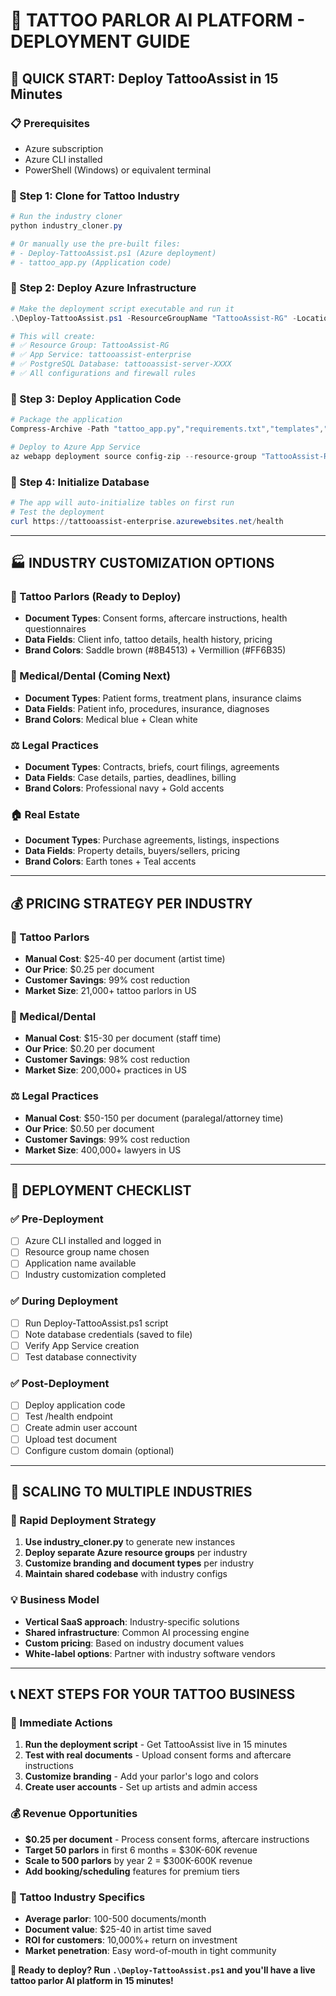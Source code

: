 # 🎨 TATTOO PARLOR AI PLATFORM - DEPLOYMENT GUIDE

## 🚀 QUICK START: Deploy TattooAssist in 15 Minutes

### 📋 Prerequisites
- Azure subscription
- Azure CLI installed
- PowerShell (Windows) or equivalent terminal

### 🎯 Step 1: Clone for Tattoo Industry
```powershell
# Run the industry cloner
python industry_cloner.py

# Or manually use the pre-built files:
# - Deploy-TattooAssist.ps1 (Azure deployment)
# - tattoo_app.py (Application code)
```

### 🎯 Step 2: Deploy Azure Infrastructure
```powershell
# Make the deployment script executable and run it
.\Deploy-TattooAssist.ps1 -ResourceGroupName "TattooAssist-RG" -Location "East US"

# This will create:
# ✅ Resource Group: TattooAssist-RG
# ✅ App Service: tattooassist-enterprise
# ✅ PostgreSQL Database: tattooassist-server-XXXX
# ✅ All configurations and firewall rules
```

### 🎯 Step 3: Deploy Application Code
```powershell
# Package the application
Compress-Archive -Path "tattoo_app.py","requirements.txt","templates","static" -DestinationPath "tattooassist-deploy.zip"

# Deploy to Azure App Service
az webapp deployment source config-zip --resource-group "TattooAssist-RG" --name "tattooassist-enterprise" --src "tattooassist-deploy.zip"
```

### 🎯 Step 4: Initialize Database
```powershell
# The app will auto-initialize tables on first run
# Test the deployment
curl https://tattooassist-enterprise.azurewebsites.net/health
```

---

## 🏭 INDUSTRY CUSTOMIZATION OPTIONS

### 🎨 Tattoo Parlors (Ready to Deploy)
- **Document Types**: Consent forms, aftercare instructions, health questionnaires
- **Data Fields**: Client info, tattoo details, health history, pricing
- **Brand Colors**: Saddle brown (#8B4513) + Vermillion (#FF6B35)

### 🏥 Medical/Dental (Coming Next)
- **Document Types**: Patient forms, treatment plans, insurance claims
- **Data Fields**: Patient info, procedures, insurance, diagnoses
- **Brand Colors**: Medical blue + Clean white

### ⚖️ Legal Practices
- **Document Types**: Contracts, briefs, court filings, agreements
- **Data Fields**: Case details, parties, deadlines, billing
- **Brand Colors**: Professional navy + Gold accents

### 🏠 Real Estate
- **Document Types**: Purchase agreements, listings, inspections
- **Data Fields**: Property details, buyers/sellers, pricing
- **Brand Colors**: Earth tones + Teal accents

---

## 💰 PRICING STRATEGY PER INDUSTRY

### 🎨 Tattoo Parlors
- **Manual Cost**: $25-40 per document (artist time)
- **Our Price**: $0.25 per document
- **Customer Savings**: 99% cost reduction
- **Market Size**: 21,000+ tattoo parlors in US

### 🏥 Medical/Dental  
- **Manual Cost**: $15-30 per document (staff time)
- **Our Price**: $0.20 per document
- **Customer Savings**: 98% cost reduction
- **Market Size**: 200,000+ practices in US

### ⚖️ Legal Practices
- **Manual Cost**: $50-150 per document (paralegal/attorney time)
- **Our Price**: $0.50 per document
- **Customer Savings**: 99% cost reduction
- **Market Size**: 400,000+ lawyers in US

---

## 🎯 DEPLOYMENT CHECKLIST

### ✅ Pre-Deployment
- [ ] Azure CLI installed and logged in
- [ ] Resource group name chosen
- [ ] Application name available
- [ ] Industry customization completed

### ✅ During Deployment  
- [ ] Run Deploy-TattooAssist.ps1 script
- [ ] Note database credentials (saved to file)
- [ ] Verify App Service creation
- [ ] Test database connectivity

### ✅ Post-Deployment
- [ ] Deploy application code
- [ ] Test /health endpoint
- [ ] Create admin user account
- [ ] Upload test document
- [ ] Configure custom domain (optional)

---

## 🚀 SCALING TO MULTIPLE INDUSTRIES

### 🎯 Rapid Deployment Strategy
1. **Use industry_cloner.py** to generate new instances
2. **Deploy separate Azure resource groups** per industry
3. **Customize branding and document types** per industry
4. **Maintain shared codebase** with industry configs

### 💡 Business Model
- **Vertical SaaS approach**: Industry-specific solutions
- **Shared infrastructure**: Common AI processing engine
- **Custom pricing**: Based on industry document values
- **White-label options**: Partner with industry software vendors

---

## 📞 NEXT STEPS FOR YOUR TATTOO BUSINESS

### 🎯 Immediate Actions
1. **Run the deployment script** - Get TattooAssist live in 15 minutes
2. **Test with real documents** - Upload consent forms and aftercare instructions
3. **Customize branding** - Add your parlor's logo and colors
4. **Create user accounts** - Set up artists and admin access

### 💰 Revenue Opportunities
- **$0.25 per document** - Process consent forms, aftercare instructions
- **Target 50 parlors** in first 6 months = $30K-60K revenue
- **Scale to 500 parlors** by year 2 = $300K-600K revenue
- **Add booking/scheduling** features for premium tiers

### 🎨 Tattoo Industry Specifics
- **Average parlor**: 100-500 documents/month
- **Document value**: $25-40 in artist time saved
- **ROI for customers**: 10,000%+ return on investment
- **Market penetration**: Easy word-of-mouth in tight community

**🚀 Ready to deploy? Run `.\Deploy-TattooAssist.ps1` and you'll have a live tattoo parlor AI platform in 15 minutes!**
